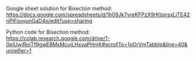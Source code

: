 

<!---
SayaBurhan/SayaBurhan is a ✨ special ✨ repository because its `README.md` (this file) appears on your GitHub profile.
You can click the Preview link to take a look at your changes.
--->
Google sheet solution for Bisection method:
https://docs.google.com/spreadsheets/d/1h09Jk7yreKFPzX9rKtiprsxLiTE42nPIFouyunGaD4o/edit?usp=sharing

Python code for Bisection method:
https://colab.research.google.com/drive/1-0plUwjRoiTf9gwE8MsMcujLHxvaPHmK#scrollTo=1oOrVmTabblp&line=40&uniqifier=1
